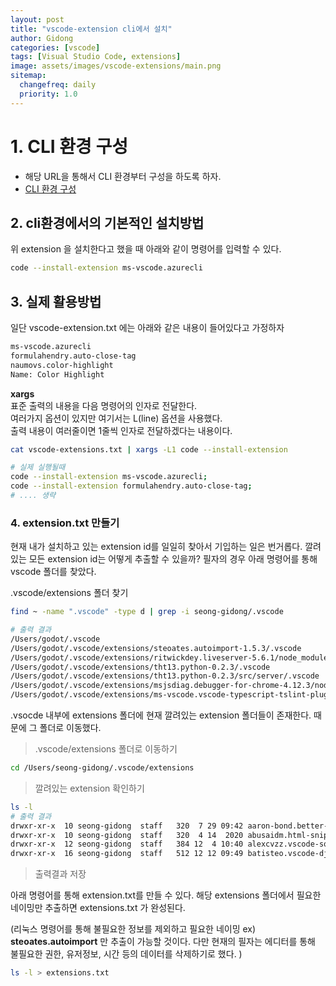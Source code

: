 ```yaml
---
layout: post
title: "vscode-extension cli에서 설치"
author: Gidong
categories: [vscode]
tags: [Visual Studio Code, extensions]
image: assets/images/vscode-extensions/main.png
sitemap:
  changefreq: daily
  priority: 1.0
---
```


# 1. CLI 환경 구성

- 해당 URL을 통해서 CLI 환경부터 구성을 하도록 하자.
- [CLI 환경 구성](https://code.visualstudio.com/docs/setup/mac)

## 2. cli환경에서의 기본적인 설치방법

위 extension 을 설치한다고 했을 때 아래와 같이 명령어를 입력할 수 있다.

```bash
code --install-extension ms-vscode.azurecli
```

## 3. 실제 활용방법

일단 vscode-extension.txt 에는 아래와 같은 내용이 들어있다고 가정하자

```txt
ms-vscode.azurecli
formulahendry.auto-close-tag
naumovs.color-highlight
Name: Color Highlight
```

**xargs**  
표준 출력의 내용을 다음 명령어의 인자로 전달한다.  
여러가지 옵션이 있지만 여기서는 L(line) 옵션을 사용했다.  
출력 내용이 여러줄이면 1줄씩 인자로 전달하겠다는 내용이다.

```bash
cat vscode-extensions.txt | xargs -L1 code --install-extension

# 실제 실행될때
code --install-extension ms-vscode.azurecli;
code --install-extension formulahendry.auto-close-tag;
# .... 생략
```

### 4. extension.txt 만들기

현재 내가 설치하고 있는 extension id를 일일히 찾아서 기입하는 일은 번거롭다. 깔려있는 모든 extension id는 어떻게 추출할 수 있을까? 필자의 경우 아래 명령어를 통해 vscode 폴더를 찾았다.

.vscode/extensions 폴더 찾기

```bash
find ~ -name ".vscode" -type d | grep -i seong-gidong/.vscode

# 출력 결과
/Users/godot/.vscode
/Users/godot/.vscode/extensions/steoates.autoimport-1.5.3/.vscode
/Users/godot/.vscode/extensions/ritwickdey.liveserver-5.6.1/node_modules/bcryptjs/.vscode
/Users/godot/.vscode/extensions/tht13.python-0.2.3/.vscode
/Users/godot/.vscode/extensions/tht13.python-0.2.3/src/server/.vscode
/Users/godot/.vscode/extensions/msjsdiag.debugger-for-chrome-4.12.3/node_modules/vscode-uri/.vscode
/Users/godot/.vscode/extensions/ms-vscode.vscode-typescript-tslint-plugin-1.2.3/node_modules/vscode-uri/.vscode
```

.vsocde 내부에 extensions 폴더에 현재 깔려있는 extension 폴더들이 존재한다. 때문에 그 폴더로 이동했다.

> .vscode/extensions 폴더로 이동하기

```bash
cd /Users/seong-gidong/.vscode/extensions
```

> 깔려있는 extension 확인하기

```bash
ls -l
# 출력 결과
drwxr-xr-x  10 seong-gidong  staff   320  7 29 09:42 aaron-bond.better-comments-2.1.0
drwxr-xr-x  10 seong-gidong  staff   320  4 14  2020 abusaidm.html-snippets-0.2.1
drwxr-xr-x  12 seong-gidong  staff   384 12  4 10:40 alexcvzz.vscode-sqlite-0.10.1
drwxr-xr-x  16 seong-gidong  staff   512 12 12 09:49 batisteo.vscode-django-1.0.1
```

> 출력결과 저장

아래 명령어를 통해 extension.txt를 만들 수 있다. 해당 extensions 폴더에서 필요한 네이밍만 추출하면 extensions.txt 가 완성된다.

(리눅스 명령어를 통해 불필요한 정보를 제외하고 필요한 네이밍 ex) **steoates.autoimport** 만 추출이 가능할 것이다. 다만 현재의 필자는 에디터를 통해 불필요한 권한, 유저정보, 시간 등의 데이터를 삭제하기로 했다. )

```bash
ls -l > extensions.txt
```
